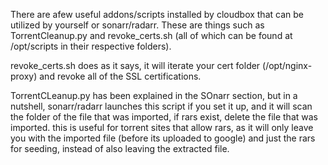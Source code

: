 There are afew useful addons/scripts installed by cloudbox that can be utilized by yourself or sonarr/radarr. These are things such as TorrentCleanup.py and revoke_certs.sh (all of which can be found at /opt/scripts in their respective folders).

revoke_certs.sh does as it says, it will iterate your cert folder (/opt/nginx-proxy) and revoke all of the SSL certifications. 

TorrentCLeanup.py has been explained in the SOnarr section, but in a nutshell, sonarr/radarr launches this script if you set it up, and it will scan the folder of the file that was imported, if rars exist, delete the file that was imported. this is useful for torrent sites that allow rars, as it will only leave you with the imported file (before its uploaded to google) and just the rars for seeding, instead of also leaving the extracted file. 